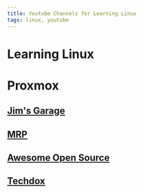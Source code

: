 ```yaml
---
title: Youtube Channels for Learning Linux
tags: linux, youtube
---
```


# Learning Linux

# Proxmox

## [Jim's Garage](https://www.youtube.com/@Jims-Garage)

## [MRP](https://www.youtube.com/@MRPtech)

## [Awesome Open Source](https://www.youtube.com/@AwesomeOpenSource)

## [Techdox](https://www.youtube.com/@Techdox)  

